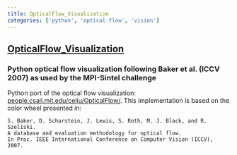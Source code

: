 ```yaml
---
title: OpticalFlow_Visualization
categories: ['python', 'optical-flow', 'vision']
---
```

## [OpticalFlow_Visualization](https://github.com/tomrunia/OpticalFlow_Visualization)

### Python optical flow visualization following Baker et al. (ICCV 2007) as used by the MPI-Sintel challenge


Python port of the optical flow visualization: [people.csail.mit.edu/celiu/OpticalFlow/](https://people.csail.mit.edu/celiu/OpticalFlow/).
This implementation is based on the color wheel presented in:

```
S. Baker, D. Scharstein, J. Lewis, S. Roth, M. J. Black, and R. Szeliski.
A database and evaluation methodology for optical flow.
In Proc. IEEE International Conference on Computer Vision (ICCV), 2007.
```
